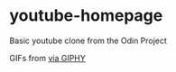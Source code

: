 # youtube-homepage

Basic youtube clone from the Odin Project

GIFs from <a href="https://giphy.com/gifs/icUzVCVqMABHiEDEHE">via GIPHY</a>
